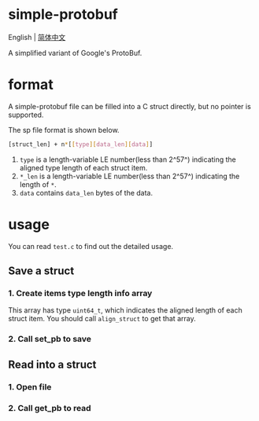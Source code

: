 # simple-protobuf

English | [简体中文](README_ZH.md)

A simplified variant of Google's ProtoBuf.

# format
A simple-protobuf file can be filled into a C struct directly, but no pointer is supported.

The sp file format is shown below.

```bash
[struct_len] + n*[[type][data_len][data]]
```

1. `type` is a length-variable LE number(less than 2^57^) indicating the aligned type length of each struct item.
2. `*_len` is a length-variable LE number(less than 2^57^) indicating the length of `*`.
3. `data` contains `data_len` bytes of the data.

# usage
You can read `test.c` to find out the detailed usage.

## Save a struct
### 1. Create items type length info array

This array has type `uint64_t`, which indicates the aligned length of each struct item. You should call `align_struct` to get that array.

### 2. Call set_pb to save

## Read into a struct

### 1. Open file

### 2. Call get_pb to read